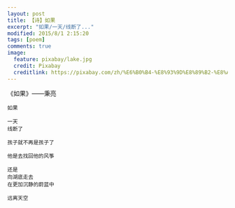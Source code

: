 ```yaml
---
layout: post
title: 【诗】如果
excerpt: "如果/一天/线断了..."
modified: 2015/8/1 2:15:20  
tags: [poem]
comments: true
image:
  feature: pixabay/lake.jpg
  credit: Pixabay
  creditlink: https://pixabay.com/zh/%E6%B0%B4-%E8%93%9D%E8%89%B2-%E8%A1%A8%E9%9D%A2-%E6%B5%B7-%E6%B5%B7%E6%B4%8B-%E6%B6%B2%E4%BD%93-%E5%A4%A9%E7%A9%BA-%E5%9C%B0%E5%B9%B3%E7%BA%BF-%E7%BB%BF%E6%9D%BE%E7%9F%B3-%E7%BA%B9%E7%90%86-768745/
---
```


《如果》——秉亮

	如果
	
	一天
	线断了
	
	孩子就不再是孩子了
	
	他是去找回他的风筝
	
	还是
	向湖底走去
	在更加沉静的蔚蓝中
	
	远离天空